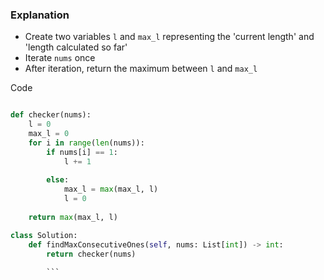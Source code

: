 ### Explanation
- Create two variables ```l``` and ```max_l``` representing the 'current length' and 'length calculated so far'
- Iterate ```nums``` once
- After iteration, return the maximum between ```l``` and ```max_l```

Code
```Python

def checker(nums):
    l = 0
    max_l = 0
    for i in range(len(nums)):
        if nums[i] == 1:
            l += 1
            
        else:
            max_l = max(max_l, l)
            l = 0
    
    return max(max_l, l)

class Solution:
    def findMaxConsecutiveOnes(self, nums: List[int]) -> int:
        return checker(nums)
        
        ```
